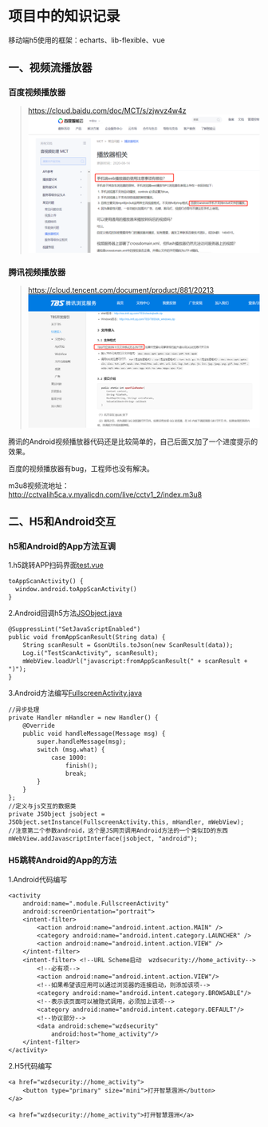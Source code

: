 # 项目中的知识记录
移动端h5使用的框架：echarts、lib-flexible、vue

## 一、视频流播放器

### 百度视频播放器
> https://cloud.baidu.com/doc/MCT/s/zjwvz4w4z
![](image/VideoPlayer1.png)

### 腾讯视频播放器
> https://cloud.tencent.com/document/product/881/20213
![](image/VideoPlayer2.png)

腾讯的Android视频播放器代码还是比较简单的，自己后面又加了一个进度提示的效果。

百度的视频播放器有bug，工程师也没有解决。

m3u8视频流地址：http://cctvalih5ca.v.myalicdn.com/live/cctv1_2/index.m3u8

## 二、H5和Android交互

### h5和Android的App方法互调

1.h5跳转APP扫码界面[test.vue][test.vue]
```
toAppScanActivity() {
  window.android.toAppScanActivity()
}
```

2.Android回调h5方法[JSObject.java][JSObject.java]
```
@SuppressLint("SetJavaScriptEnabled")
public void fromAppScanResult(String data) {
    String scanResult = GsonUtils.toJson(new ScanResult(data));
    Log.i("TestScanActivity", scanResult);
    mWebView.loadUrl("javascript:fromAppScanResult(" + scanResult + ")");
}
```

3.Android方法编写[FullscreenActivity.java][FullscreenActivity.java]
```
//异步处理
private Handler mHandler = new Handler() {
    @Override
    public void handleMessage(Message msg) {
        super.handleMessage(msg);
        switch (msg.what) {
            case 1000:
                finish();
                break;
        }
    }
};
//定义与js交互的数据类
private JSObject jsobject = JSObject.setInstance(FullscreenActivity.this, mHandler, mWebView);
//注意第二个参数android，这个是JS网页调用Android方法的一个类似ID的东西
mWebView.addJavascriptInterface(jsobject, "android");
```


### H5跳转Android的App的方法
1.Android代码编写
```
<activity
    android:name=".module.FullscreenActivity"
    android:screenOrientation="portrait">
    <intent-filter>
        <action android:name="android.intent.action.MAIN" />
        <category android:name="android.intent.category.LAUNCHER" />
        <action android:name="android.intent.action.VIEW" />
    </intent-filter>
    <intent-filter> <!--URL Scheme启动  wzdsecurity://home_activity-->
        <!--必有项-->
        <action android:name="android.intent.action.VIEW"/>
        <!--如果希望该应用可以通过浏览器的连接启动，则添加该项-->
        <category android:name="android.intent.category.BROWSABLE"/>
        <!--表示该页面可以被隐式调用，必须加上该项-->
        <category android:name="android.intent.category.DEFAULT"/>
        <!--协议部分-->
        <data android:scheme="wzdsecurity"
            android:host="home_activity"/>
    </intent-filter>
</activity>
```
2.H5代码编写
```
<a href="wzdsecurity://home_activity">
	<button type="primary" size="mini">打开智慧涠洲</button>
</a>

<a href="wzdsecurity://home_activity">打开智慧涠洲</a>
```


[test.vue]:code/test.vue
[JSObject.java]:code/JSObject.java
[FullscreenActivity.java]:code/FullscreenActivity.java
